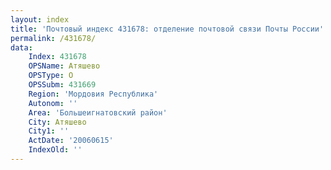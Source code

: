 ```yaml
---
layout: index
title: 'Почтовый индекс 431678: отделение почтовой связи Почты России'
permalink: /431678/
data:
    Index: 431678
    OPSName: Атяшево
    OPSType: О
    OPSSubm: 431669
    Region: 'Мордовия Республика'
    Autonom: ''
    Area: 'Большеигнатовский район'
    City: Атяшево
    City1: ''
    ActDate: '20060615'
    IndexOld: ''
---
```

